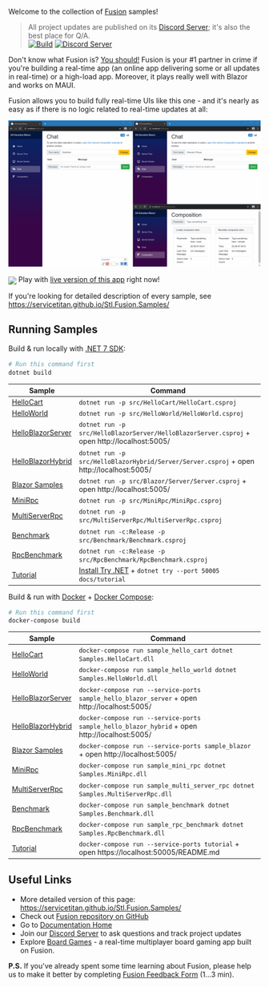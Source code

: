 Welcome to the collection of [Fusion] samples!

> All project updates are published on its [Discord Server]; it's also the best place for Q/A.\
> [![Build](https://github.com/servicetitan/Stl.Fusion.Samples/workflows/Build/badge.svg)](https://github.com/servicetitan/Stl.Fusion.Samples/actions?query=workflow%3A%22Build%22)
> [![Discord Server](https://img.shields.io/discord/729970863419424788.svg)](https://discord.gg/EKEwv6d)  

Don't know what Fusion is? [You should!](https://github.com/servicetitan/Stl.Fusion) 
Fusion is your #1 partner in crime if you're 
building a real-time app (an online app delivering
some or all updates in real-time) or a high-load app.
Moreover, it plays really well with Blazor and works on MAUI.

Fusion allows you to build fully real-time UIs like this one - 
and it's nearly as easy as if there is no logic related to real-time
updates at all:

![](docs/img/Samples-Blazor.gif)

<img src="https://img.shields.io/badge/-Live!-red" valign="middle"> Play with [live version of this app](https://fusion-samples.servicetitan.com) right now!

If you're looking for detailed description of every sample,
see https://servicetitan.github.io/Stl.Fusion.Samples/

## Running Samples

Build & run locally with [.NET 7 SDK](https://dotnet.microsoft.com/download):

```bash
# Run this command first
dotnet build
```

| Sample | Command |
|-|-|
| [HelloCart] | `dotnet run -p src/HelloCart/HelloCart.csproj` |
| [HelloWorld] | `dotnet run -p src/HelloWorld/HelloWorld.csproj` |
| [HelloBlazorServer] |  `dotnet run -p src/HelloBlazorServer/HelloBlazorServer.csproj` + open http://localhost:5005/ |
| [HelloBlazorHybrid] |  `dotnet run -p src/HelloBlazorHybrid/Server/Server.csproj` + open http://localhost:5005/ |
| [Blazor Samples] |  `dotnet run -p src/Blazor/Server/Server.csproj` + open http://localhost:5005/ |
| [MiniRpc] | `dotnet run -p src/MiniRpc/MiniRpc.csproj ` |
| [MultiServerRpc] | `dotnet run -p src/MultiServerRpc/MultiServerRpc.csproj ` |
| [Benchmark] | `dotnet run -c:Release -p src/Benchmark/Benchmark.csproj ` |
| [RpcBenchmark] | `dotnet run -c:Release -p src/RpcBenchmark/RpcBenchmark.csproj` |
| [Tutorial] | [Install Try .NET](https://github.com/dotnet/try/blob/master/DotNetTryLocal.md) + `dotnet try --port 50005 docs/tutorial` |

Build & run with [Docker](https://docs.docker.com/get-docker/) + 
[Docker Compose](https://docs.docker.com/compose/install/):

```bash
# Run this command first
docker-compose build
```

| Sample | Command |
|-|-|
| [HelloCart] | `docker-compose run sample_hello_cart dotnet Samples.HelloCart.dll` |
| [HelloWorld] | `docker-compose run sample_hello_world dotnet Samples.HelloWorld.dll` |
| [HelloBlazorServer] | `docker-compose run --service-ports sample_hello_blazor_server` + open http://localhost:5005/ |
| [HelloBlazorHybrid] | `docker-compose run --service-ports sample_hello_blazor_hybrid` + open http://localhost:5005/ |
| [Blazor Samples] | `docker-compose run --service-ports sample_blazor` + open http://localhost:5005/ |
| [MiniRpc] | `docker-compose run sample_mini_rpc dotnet Samples.MiniRpc.dll` |
| [MultiServerRpc] | `docker-compose run sample_multi_server_rpc dotnet Samples.MultiServerRpc.dll` |
| [Benchmark] | `docker-compose run sample_benchmark dotnet Samples.Benchmark.dll` |
| [RpcBenchmark] | `docker-compose run sample_rpc_benchmark dotnet Samples.RpcBenchmark.dll` |
| [Tutorial] | `docker-compose run --service-ports tutorial` + open https://localhost:50005/README.md |

## Useful Links

* More detailed version of this page: https://servicetitan.github.io/Stl.Fusion.Samples/
* Check out [Fusion repository on GitHub]
* Go to [Documentation Home]
* Join our [Discord Server] to ask questions and track project updates
* Explore [Board Games](https://github.com/alexyakunin/BoardGames) -  a real-time multiplayer board gaming app built on Fusion.

**P.S.** If you've already spent some time learning about Fusion, 
please help us to make it better by completing [Fusion Feedback Form] 
(1&hellip;3 min).


[Fusion]: https://github.com/servicetitan/Stl.Fusion
[Fusion repository on GitHub]: https://github.com/servicetitan/Stl.Fusion

[HelloCart]: src/HelloCart
[HelloWorld]: src/HelloWorld
[HelloBlazorServer]: src/HelloBlazorServer
[HelloBlazorHybrid]: src/HelloBlazorHybrid
[Blazor Samples]: src/Blazor
[MiniRpc]: src/MiniRpc
[MultiServerRpc]: src/MultiServerRpc
[Benchmark]: src/Benchmark
[RpcBenchmark]: src/RpcBenchmark
[Tutorial]: docs/tutorial/README.md
[Fusion Tutorial]: docs/tutorial/README.md
[Documentation Home]: https://github.com/servicetitan/Stl.Fusion/blob/master/docs/README.md

[Compute Services]: https://github.com/servicetitan/Stl.Fusion.Samples/blob/master/docs/tutorial/Part01.md
[Compute Service]: https://github.com/servicetitan/Stl.Fusion.Samples/blob/master/docs/tutorial/Part01.md
[`IComputed<T>`]: https://github.com/servicetitan/Stl.Fusion.Samples/blob/master/docs/tutorial/Part02.md
[Computed Value]: https://github.com/servicetitan/Stl.Fusion.Samples/blob/master/docs/tutorial/Part02.md
[Live State]: https://github.com/servicetitan/Stl.Fusion.Samples/blob/master/docs/tutorial/Part03.md
[Replica Services]: https://github.com/servicetitan/Stl.Fusion.Samples/blob/master/docs/tutorial/Part04.md
[Compute Service Clients]: https://github.com/servicetitan/Stl.Fusion.Samples/blob/master/docs/tutorial/Part04.md
[Fusion In Simple Terms]: https://medium.com/@alexyakunin/stl-fusion-in-simple-terms-65b1975967ab?source=friends_link&sk=04e73e75a52768cf7c3330744a9b1e38

[Discord Server]: https://discord.gg/EKEwv6d
[Fusion Feedback Form]: https://forms.gle/TpGkmTZttukhDMRB6
